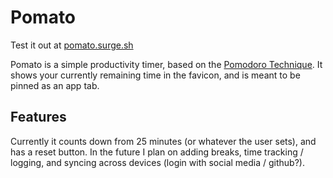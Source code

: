 # Pomato

Test it out at [pomato.surge.sh](https://pomato.surge.sh/)

Pomato is a simple productivity timer, based on the [Pomodoro
Technique](https://en.wikipedia.org/wiki/Pomodoro_Technique). It shows your
currently remaining time in the favicon, and is meant to be pinned as an app
tab.

## Features
Currently it counts down from 25 minutes (or whatever the user sets), and has a
reset button. In the future I plan on adding breaks, time tracking / logging,
and syncing across devices (login with social media / github?).
